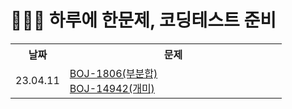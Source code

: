 # 🧑🏻‍💻 하루에 한문제, 코딩테스트 준비

<div width="500px">
    <table width="100%">
        <!--------------------->
        <th width="20%">날짜</th>
        <th width="80%">문제</th>
        <tr>
            <td>23.04.11</td>
            <td>
                <a href="https://velog.io/@younhwan0903/Python-BOJ-1806%EB%B6%80%EB%B6%84%ED%95%A9">BOJ-1806(부분합)</a><br/>
                <a href="https://velog.io/@younhwan0903/Python-boj-14942-%EA%B0%9C%EB%AF%B8">BOJ-14942(개미)</a><br/>
            </td>
        </tr>
    </table>
</div>
